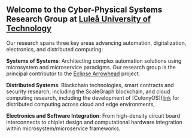 ## Welcome to the Cyber-Physical Systems Research Group at  [Luleå University of Technology](https://www.ltu.se)

Our research spans three key areas advancing automation, digitalization, electronics, and distributed computing:

**Systems of Systems**: Architecting complex automation solutions using microsystem and microservice paradigms. Our research group is the principal contributor to the [Eclipse Arrowhead](https://arrowhead.eu/eclipse-arrowhead-2/) project.

**Distributed Systems**: Blockchain technologies, smart contracts and security research, including the ScaleGraph blockchain, and cloud computing research, including the development of [ColonyOS]([link](https://colonyos.io) for distributed computing across cloud and edge environments,

**Electronics and Software Integration**: From high-density circuit board interconnects to chiplet design and computational hardware integration within microsystem/microservice frameworks.
